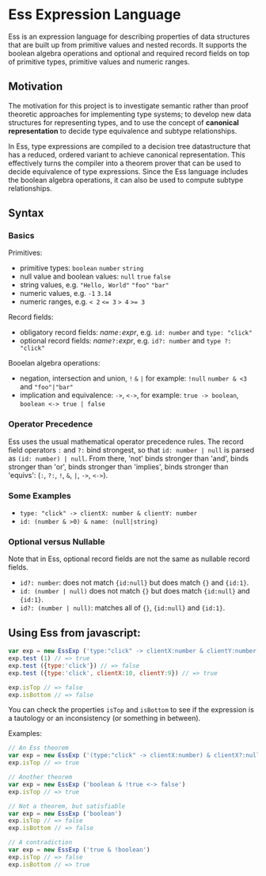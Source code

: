 # Ess Expression Language

Ess is an expression language for describing properties of data structures that are built up from primitive values and nested records. 
It supports the boolean algebra operations and optional and required record fields on top of primitive types, primitive values and numeric ranges. 

## Motivation

The motivation for this project is to investigate semantic rather than proof theoretic approaches for implementing type systems; to develop new data structures for representing types, and to use the concept of **canonical representation** to decide type equivalence and subtype relationships.  

In Ess, type expressions are compiled to a decision tree datastructure that has a reduced, ordered variant to achieve canonical representation. This effectively turns the compiler into a theorem prover that can be used to decide equivalence of type expressions. Since the Ess language includes the boolean algebra operations, it can also be used to compute subtype relationships.

[bdd]: https://en.wikipedia.org/wiki/Binary_decision_diagram


## Syntax

### Basics

Primitives:

- primitive types: `boolean` `number` `string`
- null value and boolean values: `null` `true` `false`
- string values, e.g. `"Hello, World"` `"foo"` `"bar"`
- numeric values, e.g. `-1` `3.14`
- numeric ranges, e.g. `< 2` `<= 3` `> 4` `>= 3`

Record fields:

- obligatory record fields: _name_`:`_expr_, e.g. `id: number` and `type: "click"`
- optional record fields: _name_`?:`_expr_, e.g. `id?: number` and `type ?: "click"`

Booelan algebra operations:

- negation, intersection and union, `!` `&` `|`
for example: `!null` `number & <3` and `"foo"|"bar"`
- implication and equivalence: `->`, `<->`,
for example: `true -> boolean`, `boolean <-> true | false`

### Operator Precedence

Ess uses the usual mathematical operator precedence rules. 
The record field operators `:` and `?:` bind strongest, so that `id: number | null` is parsed as  `(id: number) | null`. From there, 'not' binds stronger than 'and', binds stronger than 'or', binds stronger than 'implies', binds stronger than 'equivs': (`:`, `?:`, `!`, `&`,  `|`, `->`, `<->`). 


### Some Examples

- `type: "click" -> clientX: number & clientY: number`
- `id: (number & >0) & name: (null|string)`


### Optional versus Nullable

Note that in Ess, optional record fields are not the same as nullable record fields. 

- `id?: number`: does not match `{id:null}` but does match `{}` and `{id:1}`. 
- `id: (number | null)` does not match `{}` but does match `{id:null}` and `{id:1}`. 
- `id?: (number | null)`: matches all of `{}`, `{id:null}` and `{id:1}`. 


## Using Ess from javascript:

```javascript
var exp = new EssExp ('type:"click" -> clientX:number & clientY:number')
exp.test (1) // => true
exp.test ({type:'click'}) // => false
exp.test ({type:'click', clientX:10, clientY:9}) // => true

exp.isTop // => false
exp.isBottom // => false
```

You can check the properties `isTop` and `isBottom` 
to see if the expression is a tautology or an inconsistency (or something in between). 

Examples:

```javascript
// An Ess theorem
var exp = new EssExp ('(type:"click" -> clientX:number) & clientX?:null -> !type:"click"')
exp.isTop // => true 
```

```javascript
// Another theorem
var exp = new EssExp ('boolean & !true <-> false')
exp.isTop // => true
```

```javascript
// Not a theorem, but satisfiable
var exp = new EssExp ('boolean')
exp.isTop // => false
exp.isBottom // => false
```

```javascript
// A contradiction
var exp = new EssExp ('true & !boolean')
exp.isTop // => false
exp.isBottom // => true
```
